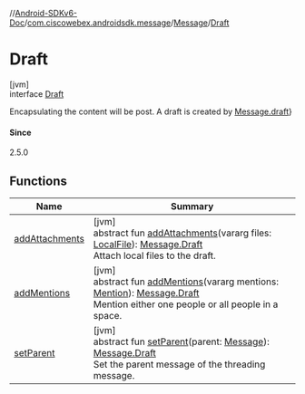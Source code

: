 //[Android-SDKv6-Doc](../../../../index.md)/[com.ciscowebex.androidsdk.message](../../index.md)/[Message](../index.md)/[Draft](index.md)

# Draft

[jvm]\
interface [Draft](index.md)

Encapsulating the content will be post. A draft is created by [Message.draft](../-companion/draft.md)}

#### Since

2.5.0

## Functions

| Name | Summary |
|---|---|
| [addAttachments](add-attachments.md) | [jvm]<br>abstract fun [addAttachments](add-attachments.md)(vararg files: [LocalFile](../../-local-file/index.md)): [Message.Draft](index.md)<br>Attach local files to the draft. |
| [addMentions](add-mentions.md) | [jvm]<br>abstract fun [addMentions](add-mentions.md)(vararg mentions: [Mention](../../-mention/index.md)): [Message.Draft](index.md)<br>Mention either one people or all people in a space. |
| [setParent](set-parent.md) | [jvm]<br>abstract fun [setParent](set-parent.md)(parent: [Message](../index.md)): [Message.Draft](index.md)<br>Set the parent message of the threading message. |
